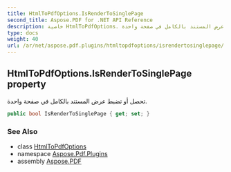 ```yaml
---
title: HtmlToPdfOptions.IsRenderToSinglePage
second_title: Aspose.PDF for .NET API Reference
description: خاصية HtmlToPdfOptions. تحصل أو تضبط عرض المستند بالكامل في صفحة واحدة
type: docs
weight: 40
url: /ar/net/aspose.pdf.plugins/htmltopdfoptions/isrendertosinglepage/
---
```

## HtmlToPdfOptions.IsRenderToSinglePage property

تحصل أو تضبط عرض المستند بالكامل في صفحة واحدة.

```csharp
public bool IsRenderToSinglePage { get; set; }
```

### See Also

* class [HtmlToPdfOptions](../)
* namespace [Aspose.Pdf.Plugins](../../../aspose.pdf.plugins/)
* assembly [Aspose.PDF](../../../)